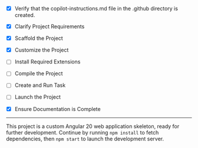 - [x] Verify that the copilot-instructions.md file in the .github directory is created.

- [x] Clarify Project Requirements
- [x] Scaffold the Project
- [x] Customize the Project
- [ ] Install Required Extensions
- [ ] Compile the Project
- [ ] Create and Run Task
- [ ] Launch the Project
- [x] Ensure Documentation is Complete

---

This project is a custom Angular 20 web application skeleton, ready for further development. Continue by running `npm install` to fetch dependencies, then `npm start` to launch the development server.
